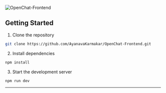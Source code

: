 ![OpenChat-Frontend](https://socialify.git.ci/AyanavaKarmakar/OpenChat-Frontend/image?description=1&font=Raleway&language=1&name=1&pattern=Solid&theme=Dark)

## Getting Started

1. Clone the repository

```bash
git clone https://github.com/AyanavaKarmakar/OpenChat-Frontend.git
```

2. Install dependencies

```bash
npm install
```

3. Start the development server

```bash
npm run dev
```

___
